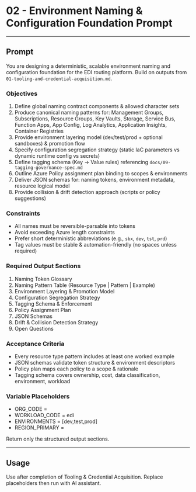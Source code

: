 # 02 - Environment Naming & Configuration Foundation Prompt

---
## Prompt
You are designing a deterministic, scalable environment naming and configuration foundation for the EDI routing platform. Build on outputs from `01-tooling-and-credential-acquisition.md`.

### Objectives
1. Define global naming contract components & allowed character sets
2. Produce canonical naming patterns for: Management Groups, Subscriptions, Resource Groups, Key Vaults, Storage, Service Bus, Function Apps, App Config, Log Analytics, Application Insights, Container Registries
3. Provide environment layering model (dev/test/prod + optional sandboxes) & promotion flow
4. Specify configuration segregation strategy (static IaC parameters vs dynamic runtime config vs secrets)
5. Define tagging schema (Key -> Value rules) referencing `docs/09-tagging-governance-spec.md`
6. Outline Azure Policy assignment plan binding to scopes & environments
7. Deliver JSON schemas for: naming tokens, environment metadata, resource logical model
8. Provide collision & drift detection approach (scripts or policy suggestions)

### Constraints
- All names must be reversible-parsable into tokens
- Avoid exceeding Azure length constraints
- Prefer short deterministic abbreviations (e.g., `sbx`, `dev`, `tst`, `prd`)
- Tag values must be stable & automation-friendly (no spaces unless required)

### Required Output Sections
1. Naming Token Glossary
2. Naming Pattern Table (Resource Type | Pattern | Example)
3. Environment Layering & Promotion Model
4. Configuration Segregation Strategy
5. Tagging Schema & Enforcement
6. Policy Assignment Plan
7. JSON Schemas
8. Drift & Collision Detection Strategy
9. Open Questions

### Acceptance Criteria
- Every resource type pattern includes at least one worked example
- JSON schemas validate token structure & environment descriptors
- Policy plan maps each policy to a scope & rationale
- Tagging schema covers ownership, cost, data classification, environment, workload

### Variable Placeholders
- ORG_CODE = <org code>
- WORKLOAD_CODE = edi
- ENVIRONMENTS = [dev,test,prod]
- REGION_PRIMARY = <azure region short>

Return only the structured output sections.

---
## Usage
Use after completion of Tooling & Credential Acquisition. Replace placeholders then run with AI assistant.
